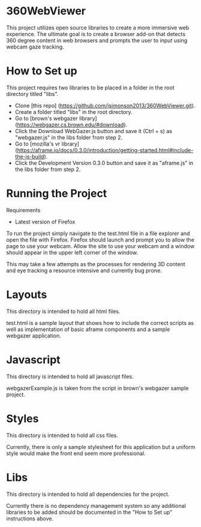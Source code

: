 # 360WebViewer
This project utilizes open source libraries to create a more immersive web
experience. The ultimate goal is to create a browser add-on that detects 360
degree content in web browsers and prompts the user to input using webcam gaze
tracking.

# How to Set up
This project requires two libraries to be placed in a folder in the root
directory titled "libs".

* Clone [this repo] (https://github.com/jsimonson2013/360WebViewer.git).
* Create a folder titled "libs" in the root directory.
* Go to [brown's webgazer library] (https://webgazer.cs.brown.edu/#download).
* Click the Download WebGazer.js button and save it (Ctrl + s) as "webgazer.js"
in the libs folder from step 2.
* Go to [mozilla's vr library] (https://aframe.io/docs/0.3.0/introduction/getting-started.html#include-the-js-build).
* Click the Development Version 0.3.0 button and save it as "aframe.js" in the
libs folder from step 2.

# Running the Project
Requirements

* Latest version of Firefox

To run the project simply navigate to the test.html file in a file explorer and
open the file with Firefox. Firefox should launch and prompt you to allow the
page to use your webcam. Allow the site to use your webcam and a window should
appear in the upper left corner of the window.

This may take a few attempts as the processes for rendering 3D content and eye
tracking a resource intensive and currently bug prone. 

# Layouts
This directory is intended to hold all html files.

test.html is a sample layout that shows how to include the correct scripts as
well as implementation of basic aframe components and a sample webgazer
application.

# Javascript
This directory is intended to hold all javascript files.

webgazerExample.js is taken from the script in brown's webgazer sample project.

# Styles
This directory is intended to hold all css files.

Currently, there is only a sample stylesheet for this application but a uniform
style would make the front end seem more professional.

# Libs
This directory is intended to hold all dependencies for the project. 

Currently there is no dependency management system so any additional libraries to be added
should be documented in the "How to Set up" instructions above.
